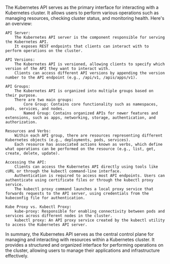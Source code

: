 The Kubernetes API serves as the primary interface for interacting with a Kubernetes cluster. It allows users to perform various operations such as managing resources, checking cluster status, and monitoring health. Here's an overview:

    API Server:
        The Kubernetes API server is the component responsible for serving the Kubernetes API.
        It exposes REST endpoints that clients can interact with to perform operations on the cluster.

    API Versions:
        The Kubernetes API is versioned, allowing clients to specify which version of the API they want to interact with.
        Clients can access different API versions by appending the version number to the API endpoint (e.g., /api/v1, /apis/apps/v1).

    API Groups:
        The Kubernetes API is organized into multiple groups based on their purpose.
        There are two main groups:
            Core Group: Contains core functionality such as namespaces, pods, services, and nodes.
            Named Group: Contains organized APIs for newer features and extensions, such as apps, networking, storage, authentication, and authorization.

    Resources and Verbs:
        Within each API group, there are resources representing different Kubernetes objects (e.g., deployments, pods, services).
        Each resource has associated actions known as verbs, which define what operations can be performed on the resource (e.g., list, get, create, delete, update).

    Accessing the API:
        Clients can access the Kubernetes API directly using tools like cURL or through the kubectl command-line interface.
        Authentication is required to access most API endpoints. Users can authenticate using certificate files or through the kubectl proxy service.
        The kubectl proxy command launches a local proxy service that forwards requests to the API server, using credentials from the kubeconfig file for authentication.

    Kube Proxy vs. Kubectl Proxy:
        kube-proxy: Responsible for enabling connectivity between pods and services across different nodes in the cluster.
        kubectl proxy: An API proxy service created by the kubectl utility to access the Kubernetes API server.

In summary, the Kubernetes API serves as the central control plane for managing and interacting with resources within a Kubernetes cluster. It provides a structured and organized interface for performing operations on the cluster, allowing users to manage their applications and infrastructure effectively.
